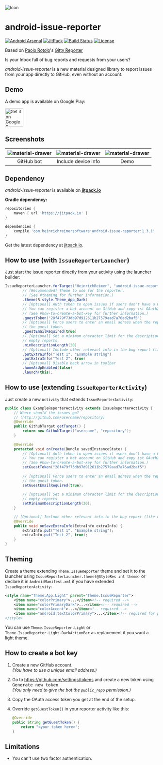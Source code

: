 ![Icon](http://i.imgur.com/CoPArlm.png)

android-issue-reporter
===============

[![Android Arsenal](https://img.shields.io/badge/Android%20Arsenal-android--issue--reporter-brightgreen.svg?style=flat&v=2)](http://android-arsenal.com/details/1/3413)
[![JitPack](https://jitpack.io/v/com.heinrichreimersoftware/android-issue-reporter.svg)](https://jitpack.io/#com.heinrichreimersoftware/android-issue-reporter)
[![Build Status](https://travis-ci.org/heinrichreimer/android-issue-reporter.svg?branch=master)](https://travis-ci.org/heinrichreimer/android-issue-reporter)
[![License](https://img.shields.io/github/license/heinrichreimer/android-issue-reporter.svg)](https://github.com/heinrichreimer/android-issue-reporter/blob/master/LICENSE.txt)

Based on [Paolo Rotolo](https://github.com/PaoloRotolo)'s [Gitty Reporter](https://github.com/PaoloRotolo/GittyReporter)

Is your Inbox full of bug reports and requests from your users?

*android-issue-reporter* is a new material designed library to report issues from your app directly to GitHub, even without an account.

Demo
----
A demo app is available on Google Play:

<a href="https://play.google.com/store/apps/details?id=com.heinrichreimersoftware.androidissuereporter.example">
	<img alt="Get it on Google Play" src="https://play.google.com/intl/en_us/badges/images/generic/en-play-badge.png" height="60" />
</a>

Screenshots
-----------

| ![material-drawer](http://i.imgur.com/ADkPQMo.png) | ![material-drawer](http://i.imgur.com/fcFmJ5E.png) | ![material-drawer](http://i.imgur.com/dJYonBW.png) |
|:-:|:-:|:-:|
| GitHub bot | Include device info | Demo |

Dependency
----------

*android-issue-reporter* is available on [**jitpack.io**][J]

**Gradle dependency:**
````gradle
repositories {
    maven { url 'https://jitpack.io' }
}
````
````gradle
dependencies {
    compile 'com.heinrichreimersoftware:android-issue-reporter:1.3.1'
}
````

Get the latest dependency at [jitpack.io][J].

How to use (with `IssueReporterLauncher`)
-----------
Just start the issue reporter directly from your activity using the launcher builder:

```java
IssueReporterLauncher.forTarget("HeinrichReimer", "android-issue-reporter")
        // [Recommended] Theme to use for the reporter. 
        // (See #theming for further information.)
        .theme(R.style.Theme_App_Dark)
        // [Optional] Auth token to open issues if users don't have a GitHub account
        // You can register a bot account on GitHub and copy ist OAuth2 token here.
        // (See #how-to-create-a-bot-key for further information.)
        .guestToken("28f479f73db97d912611b27579aad7a76ad2baf5")
        // [Optional] Force users to enter an email adress when the report is sent using
        // the guest token.
        .guestEmailRequired(true)
        // [Optional] Set a minimum character limit for the description to filter out
        // empty reports.
        .minDescriptionLength(20)
        // [Optional] Include other relevant info in the bug report (like custom variables)
        .putExtraInfo("Test 1", "Example string")
        .putExtraInfo("Test 2", true)
        // [Optional] Disable back arrow in toolbar
        .homeAsUpEnabled(false)
        .launch(this);
```

How to use (extending `IssueReporterActivity`)
-----------
Just create a new `Activity` that extends `IssueReporterActivity`:

```java
public class ExampleReporterActivity extends IssueReporterActivity {
    // Where should the issues go?
    // (http://github.com/username/repository)
    @Override
    public GithubTarget getTarget() {
        return new GithubTarget("username", "repository");
    }
    
    @Override
    protected void onCreate(Bundle savedInstanceState) {
        // [Optional] Auth token to open issues if users don't have a GitHub account
        // You can register a bot account on GitHub and copy ist OAuth2 token here.
        // (See #how-to-create-a-bot-key for further information.)
        setGuestToken("28f479f73db97d912611b27579aad7a76ad2baf5")
        
        // [Optional] Force users to enter an email adress when the report is sent using
        // the guest token.
        setGuestEmailRequired(true);
        
        // [Optional] Set a minimum character limit for the description to filter out
        // empty reports.
        setMinimumDescriptionLength(20);
    }

    // [Optional] Include other relevant info in the bug report (like custom variables)
    @Override
    public void onSaveExtraInfo(ExtraInfo extraInfo) {
        extraInfo.put("Test 1", "Example string");
        extraInfo.put("Test 2", true);
    }
}
```

Theming
---
Create a theme extending `Theme.IssueReporter` theme and set it to the launcher using `IssueReporterLauncher.theme(@StyleRes int theme)` or declare it in `AndroidManifest.xml` if you have extended `IssueReporterActivity`:

```xml
<style name="Theme.App.Light" parent="Theme.IssueReporter">
    <item name="colorPrimary">...</item><!-- required -->
    <item name="colorPrimaryDark">...</item><!-- required -->
    <item name="colorAccent">...</item><!-- required -->
    <item name="android:textColorPrimary">...</item><!-- required for pre-lollipop devices.->
</style>
```

You can use `Theme.IssueReporter.Light` or `Theme.IssueReporter.Light.DarkActionBar` as replacement if you want a light theme.

How to create a bot key
---

1.  Create a new GitHub account.  
    _(You have to use a unique email address.)_

2.  Go to https://github.com/settings/tokens and create a new token using <kbd>Generate new token</kbd>.  
    _(You only need to give the bot the `public_repo` permission.)_

3.  Copy the OAuth access token you get at the end of the setup.

4.  Override `getGuestToken()` in your reporter activity like this:
    
    ```java
    @Override
    public String getGuestToken() {
        return "<your token here>";
    }
    ```
    
Limitations
---
- You can't use two factor authentication.

[J]: https://jitpack.io/#com.heinrichreimersoftware/android-issue-reporter
